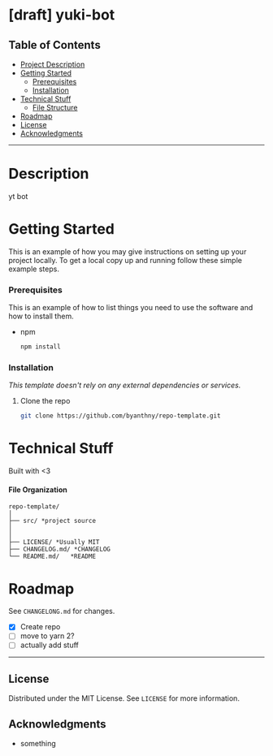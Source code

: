 # [draft] yuki-bot

## Table of Contents

- [Project Description](#description)
- [Getting Started](#Getting-Started)
  - [Prerequisites](#Prerequisites)
  - [Installation](#Installation)
- [Technical Stuff](#technical-stuff)
  - [File Structure](#file-organization)
- [Roadmap](#Roadmap)
- [License](#License)
- [Acknowledgments](#Acknowledgments)

---

# Description

yt bot

# Getting Started

This is an example of how you may give instructions on setting up your project locally.
To get a local copy up and running follow these simple example steps.

### Prerequisites

This is an example of how to list things you need to use the software and how to install them.

- npm
  ```sh
  npm install
  ```

### Installation

_This template doesn't rely on any external dependencies or services._

1. Clone the repo
   ```sh
   git clone https://github.com/byanthny/repo-template.git
   ```

# Technical Stuff

Built with <3

#### File Organization

```text
repo-template/
│
├── src/ *project source
│
│
├── LICENSE/ *Usually MIT
├── CHANGELOG.md/ *CHANGELOG
└── README.md/   *README

```

# Roadmap

See `CHANGELONG.md` for changes.

- [x] Create repo
- [ ] move to yarn 2?
- [ ] actually add stuff

---

## License

Distributed under the MIT License. See `LICENSE` for more information.

## Acknowledgments

- something
